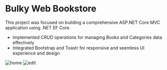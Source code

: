 # Bulky Web Bookstore
This project was focused on building a comprehensive ASP.NET Core MVC application using .NET EF Core.
- Implemented CRUD operations for managing Books and Categories data effectively
- Integrated Bootstrap and Toastr for responsive and seemless UI experience and design

![home](https://github.com/PintyaPintya/Bulky_MVC/assets/87378992/3d426f36-2d07-4d3a-b3e6-9a7de839afaa)
![edit](https://github.com/PintyaPintya/Bulky_MVC/assets/87378992/c46a13c3-8980-4141-82f1-40b8d6a58268)
